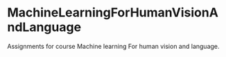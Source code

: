 # MachineLearningForHumanVisionAndLanguage
Assignments for course Machine learning For human vision and language.
